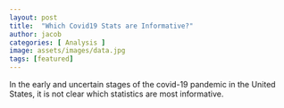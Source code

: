 ```yaml
---
layout: post
title:  "Which Covid19 Stats are Informative?"
author: jacob
categories: [ Analysis ]
image: assets/images/data.jpg
tags: [featured]
---
```


In the early and uncertain stages of the covid-19 pandemic in the United States, it is not clear which statistics are most informative.

